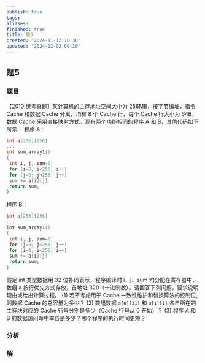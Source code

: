 ```yaml
---
publish: true
tags: 
aliases: 
finished: true
title: 题5
created: "2024-11-12 10:38"
updated: "2024-12-02 09:29"
---
```

## 题5
### 题目
【2010 统考真题】某计算机的主存地址空间大小为 256MB，按字节编址，指令 Cache 和数据 Cache 分离，均有 8 个 Cache 行，每个 Cache 行大小为 64B，数据 Cache 采用直接映射方式。现有两个功能相同的程序 A 和 B，其伪代码如下所示：
程序 A：
```cpp
int a[256][256]
...
int sum_array1()
{
 int i, j, sum=0;
 for (i=0; i<256; i++)
 for (j=0; j<256; j++)
 sum += a[i][j]
 return sum;
}
```
程序 B：
```cpp
int a[256][256]
...
int sum_array1()
{
 int i, j, sum=0;
 for (j=0; j<256; j++)
 for (i=0; i<256; i++)
 sum += a[i][j]
 return sum;
}
```
假定 int 类型数据用 32 位补码表示，程序编译时 i、j、sum 均分配在寄存器中，数组 a 按行优先方式存放，首地址 320（十进制数）。请回答下列问题，要求说明理由或给出计算过程。
(1) 若不考虑用于 Cache 一致性维护和替换算法的控制位, 则数据 Cache 的总容量为多少？
(2) 数组数据 `a[0][31]` 和 `a[1][1]` 各自所在的主存块对应的 Cache 行号分别是多少（Cache 行号从 0 开始）？
(3) 程序 A 和 B 的数据访问命中率各是多少？哪个程序的执行时间更短？
### 分析

### 解